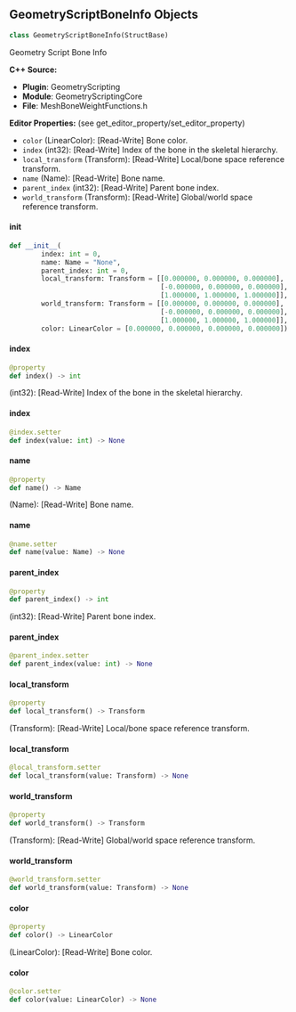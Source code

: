 ## GeometryScriptBoneInfo Objects

```python
class GeometryScriptBoneInfo(StructBase)
```

Geometry Script Bone Info

**C++ Source:**

- **Plugin**: GeometryScripting
- **Module**: GeometryScriptingCore
- **File**: MeshBoneWeightFunctions.h

**Editor Properties:** (see get_editor_property/set_editor_property)

- ``color`` (LinearColor):  [Read-Write] Bone color.
- ``index`` (int32):  [Read-Write] Index of the bone in the skeletal hierarchy.
- ``local_transform`` (Transform):  [Read-Write] Local/bone space reference transform.
- ``name`` (Name):  [Read-Write] Bone name.
- ``parent_index`` (int32):  [Read-Write] Parent bone index.
- ``world_transform`` (Transform):  [Read-Write] Global/world space reference transform.

<a id="unreal.GeometryScriptBoneInfo.__init__"></a>

#### __init__

```python
def __init__(
        index: int = 0,
        name: Name = "None",
        parent_index: int = 0,
        local_transform: Transform = [[0.000000, 0.000000, 0.000000],
                                      [-0.000000, 0.000000, 0.000000],
                                      [1.000000, 1.000000, 1.000000]],
        world_transform: Transform = [[0.000000, 0.000000, 0.000000],
                                      [-0.000000, 0.000000, 0.000000],
                                      [1.000000, 1.000000, 1.000000]],
        color: LinearColor = [0.000000, 0.000000, 0.000000, 0.000000]) -> None
```

<a id="unreal.GeometryScriptBoneInfo.index"></a>

#### index

```python
@property
def index() -> int
```

(int32):  [Read-Write] Index of the bone in the skeletal hierarchy.

<a id="unreal.GeometryScriptBoneInfo.index"></a>

#### index

```python
@index.setter
def index(value: int) -> None
```

<a id="unreal.GeometryScriptBoneInfo.name"></a>

#### name

```python
@property
def name() -> Name
```

(Name):  [Read-Write] Bone name.

<a id="unreal.GeometryScriptBoneInfo.name"></a>

#### name

```python
@name.setter
def name(value: Name) -> None
```

<a id="unreal.GeometryScriptBoneInfo.parent_index"></a>

#### parent_index

```python
@property
def parent_index() -> int
```

(int32):  [Read-Write] Parent bone index.

<a id="unreal.GeometryScriptBoneInfo.parent_index"></a>

#### parent_index

```python
@parent_index.setter
def parent_index(value: int) -> None
```

<a id="unreal.GeometryScriptBoneInfo.local_transform"></a>

#### local_transform

```python
@property
def local_transform() -> Transform
```

(Transform):  [Read-Write] Local/bone space reference transform.

<a id="unreal.GeometryScriptBoneInfo.local_transform"></a>

#### local_transform

```python
@local_transform.setter
def local_transform(value: Transform) -> None
```

<a id="unreal.GeometryScriptBoneInfo.world_transform"></a>

#### world_transform

```python
@property
def world_transform() -> Transform
```

(Transform):  [Read-Write] Global/world space reference transform.

<a id="unreal.GeometryScriptBoneInfo.world_transform"></a>

#### world_transform

```python
@world_transform.setter
def world_transform(value: Transform) -> None
```

<a id="unreal.GeometryScriptBoneInfo.color"></a>

#### color

```python
@property
def color() -> LinearColor
```

(LinearColor):  [Read-Write] Bone color.

<a id="unreal.GeometryScriptBoneInfo.color"></a>

#### color

```python
@color.setter
def color(value: LinearColor) -> None
```

<a id="unreal.GeometryScriptCopyBonesFromMeshOptions"></a>